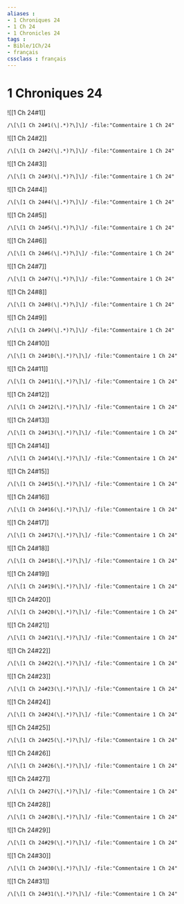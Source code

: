 ```yaml
---
aliases : 
- 1 Chroniques 24
- 1 Ch 24
- 1 Chronicles 24
tags : 
- Bible/1Ch/24
- français
cssclass : français
---
```


# 1 Chroniques 24

![[1 Ch 24#1]]

```query
/\[\[1 Ch 24#1(\|.*)?\]\]/ -file:"Commentaire 1 Ch 24"
```

![[1 Ch 24#2]]

```query
/\[\[1 Ch 24#2(\|.*)?\]\]/ -file:"Commentaire 1 Ch 24"
```

![[1 Ch 24#3]]

```query
/\[\[1 Ch 24#3(\|.*)?\]\]/ -file:"Commentaire 1 Ch 24"
```

![[1 Ch 24#4]]

```query
/\[\[1 Ch 24#4(\|.*)?\]\]/ -file:"Commentaire 1 Ch 24"
```

![[1 Ch 24#5]]

```query
/\[\[1 Ch 24#5(\|.*)?\]\]/ -file:"Commentaire 1 Ch 24"
```

![[1 Ch 24#6]]

```query
/\[\[1 Ch 24#6(\|.*)?\]\]/ -file:"Commentaire 1 Ch 24"
```

![[1 Ch 24#7]]

```query
/\[\[1 Ch 24#7(\|.*)?\]\]/ -file:"Commentaire 1 Ch 24"
```

![[1 Ch 24#8]]

```query
/\[\[1 Ch 24#8(\|.*)?\]\]/ -file:"Commentaire 1 Ch 24"
```

![[1 Ch 24#9]]

```query
/\[\[1 Ch 24#9(\|.*)?\]\]/ -file:"Commentaire 1 Ch 24"
```

![[1 Ch 24#10]]

```query
/\[\[1 Ch 24#10(\|.*)?\]\]/ -file:"Commentaire 1 Ch 24"
```

![[1 Ch 24#11]]

```query
/\[\[1 Ch 24#11(\|.*)?\]\]/ -file:"Commentaire 1 Ch 24"
```

![[1 Ch 24#12]]

```query
/\[\[1 Ch 24#12(\|.*)?\]\]/ -file:"Commentaire 1 Ch 24"
```

![[1 Ch 24#13]]

```query
/\[\[1 Ch 24#13(\|.*)?\]\]/ -file:"Commentaire 1 Ch 24"
```

![[1 Ch 24#14]]

```query
/\[\[1 Ch 24#14(\|.*)?\]\]/ -file:"Commentaire 1 Ch 24"
```

![[1 Ch 24#15]]

```query
/\[\[1 Ch 24#15(\|.*)?\]\]/ -file:"Commentaire 1 Ch 24"
```

![[1 Ch 24#16]]

```query
/\[\[1 Ch 24#16(\|.*)?\]\]/ -file:"Commentaire 1 Ch 24"
```

![[1 Ch 24#17]]

```query
/\[\[1 Ch 24#17(\|.*)?\]\]/ -file:"Commentaire 1 Ch 24"
```

![[1 Ch 24#18]]

```query
/\[\[1 Ch 24#18(\|.*)?\]\]/ -file:"Commentaire 1 Ch 24"
```

![[1 Ch 24#19]]

```query
/\[\[1 Ch 24#19(\|.*)?\]\]/ -file:"Commentaire 1 Ch 24"
```

![[1 Ch 24#20]]

```query
/\[\[1 Ch 24#20(\|.*)?\]\]/ -file:"Commentaire 1 Ch 24"
```

![[1 Ch 24#21]]

```query
/\[\[1 Ch 24#21(\|.*)?\]\]/ -file:"Commentaire 1 Ch 24"
```

![[1 Ch 24#22]]

```query
/\[\[1 Ch 24#22(\|.*)?\]\]/ -file:"Commentaire 1 Ch 24"
```

![[1 Ch 24#23]]

```query
/\[\[1 Ch 24#23(\|.*)?\]\]/ -file:"Commentaire 1 Ch 24"
```

![[1 Ch 24#24]]

```query
/\[\[1 Ch 24#24(\|.*)?\]\]/ -file:"Commentaire 1 Ch 24"
```

![[1 Ch 24#25]]

```query
/\[\[1 Ch 24#25(\|.*)?\]\]/ -file:"Commentaire 1 Ch 24"
```

![[1 Ch 24#26]]

```query
/\[\[1 Ch 24#26(\|.*)?\]\]/ -file:"Commentaire 1 Ch 24"
```

![[1 Ch 24#27]]

```query
/\[\[1 Ch 24#27(\|.*)?\]\]/ -file:"Commentaire 1 Ch 24"
```

![[1 Ch 24#28]]

```query
/\[\[1 Ch 24#28(\|.*)?\]\]/ -file:"Commentaire 1 Ch 24"
```

![[1 Ch 24#29]]

```query
/\[\[1 Ch 24#29(\|.*)?\]\]/ -file:"Commentaire 1 Ch 24"
```

![[1 Ch 24#30]]

```query
/\[\[1 Ch 24#30(\|.*)?\]\]/ -file:"Commentaire 1 Ch 24"
```

![[1 Ch 24#31]]

```query
/\[\[1 Ch 24#31(\|.*)?\]\]/ -file:"Commentaire 1 Ch 24"
```

